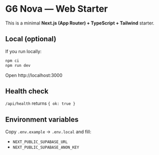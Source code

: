 # G6 Nova — Web Starter

This is a minimal **Next.js (App Router) + TypeScript + Tailwind** starter.

## Local (optional)
If you run locally:
```bash
npm ci
npm run dev
```
Open http://localhost:3000

## Health check
`/api/health` returns `{ ok: true }`

## Environment variables
Copy `.env.example` → `.env.local` and fill:
- `NEXT_PUBLIC_SUPABASE_URL`
- `NEXT_PUBLIC_SUPABASE_ANON_KEY`

